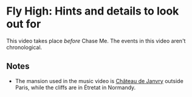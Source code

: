 # Fly High: Hints and details to look out for

This video takes place *before* Chase Me.  The events in this video aren't chronological.

## Notes

* The mansion used in the music video is [Château de Janvry](https://en.wikipedia.org/wiki/Ch%C3%A2teau_de_Janvry) outside Paris, while the cliffs are in Étretat in Normandy.
